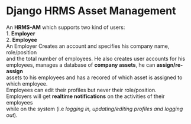 # Django HRMS Asset Management #
  
An **HRMS-AM** which supports two kind of users:  
    1. **Employer**  
    2. **Employee**  
An Employer Creates an account and specifies his company name, role/position  
and the total number of employees. He also creates user accounts for his  
employees, manages a database of **company assets**, he can **assign/re-assign**  
assets to his employees and has a recored of which asset is assigned to  
which employee.  
Employees can edit their profiles but never their role/position.  
Employers will get **realtime notifications** on the activities of their employees  
while on the system (i.e *logging in, updating/editing profiles and logging out*).  
